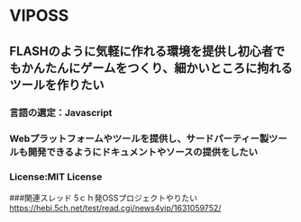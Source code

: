 # VIPOSS
## FLASHのように気軽に作れる環境を提供し初心者でもかんたんにゲームをつくり、細かいところに拘れるツールを作りたい

### 言語の選定：Javascript
### Webプラットフォームやツールを提供し、サードパーティー製ツールも開発できるようにドキュメントやソースの提供をしたい
### License:MIT License

###関連スレッド
5ｃｈ発OSSプロジェクトやりたい 
https://hebi.5ch.net/test/read.cgi/news4vip/1631059752/
